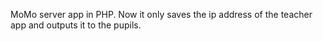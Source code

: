 MoMo server app in PHP. Now it only saves the ip address of the teacher app and outputs it to the pupils.